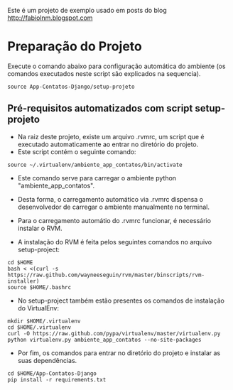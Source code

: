 Este é um projeto de exemplo usado em posts do blog http://fabiolnm.blogspot.com

# Preparação do Projeto

Execute o comando abaixo para configuração automática do ambiente (os comandos executados neste script são explicados na sequencia).

```
source App-Contatos-Django/setup-projeto
```

## Pré-requisitos automatizados com script setup-projeto
* Na raiz deste projeto, existe um arquivo .rvmrc, um script que é executado automaticamente ao entrar no diretório do projeto.
* Este script contém o seguinte comando:

```
source ~/.virtualenv/ambiente_app_contatos/bin/activate
```

* Este comando serve para carregar o ambiente python "ambiente_app_contatos".
* Desta forma, o carregamento automático via .rvmrc dispensa o desenvolvedor de carregar o ambiente manualmente no terminal.

* Para o carregamento automátio do .rvmrc funcionar, é necessário instalar o RVM.
* A instalação do RVM é feita pelos seguintes comandos no arquivo setup-project:

```
cd $HOME
bash < <(curl -s https://raw.github.com/wayneeseguin/rvm/master/binscripts/rvm-installer)
source $HOME/.bashrc
```

* No setup-project também estão presentes os comandos de instalação do VirtualEnv:

```
mkdir $HOME/.virtualenv
cd $HOME/.virtualenv
curl -O https://raw.github.com/pypa/virtualenv/master/virtualenv.py
python virtualenv.py ambiente_app_contatos --no-site-packages
```

* Por fim, os comandos para entrar no diretório do projeto e instalar as suas dependências.

```
cd $HOME/App-Contatos-Django
pip install -r requirements.txt
```
